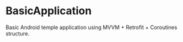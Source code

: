 # BasicApplication
 Basic Android temple application using MVVM + Retrofit + Coroutines structure. 
